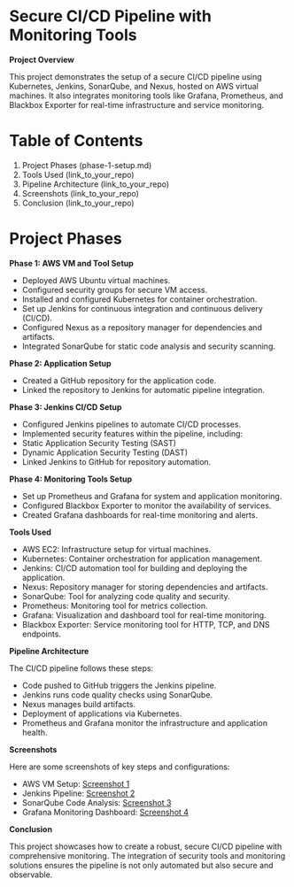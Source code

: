 <h1><strong>Secure CI/CD Pipeline with Monitoring Tools</strong></h1>

**Project Overview**

This project demonstrates the setup of a secure CI/CD pipeline using Kubernetes, Jenkins, SonarQube, and Nexus, hosted on AWS virtual machines. It also integrates monitoring tools like Grafana, Prometheus, and Blackbox Exporter for real-time infrastructure and service monitoring.

<h1><strong>Table of Contents</strong></h1>

1. Project Phases (phase-1-setup.md)
2. Tools Used (link_to_your_repo)
3. Pipeline Architecture (link_to_your_repo)
4. Screenshots (link_to_your_repo)
5. Conclusion (link_to_your_repo)

<h1><strong>Project Phases</strong></h1>

**Phase 1: AWS VM and Tool Setup**
* Deployed AWS Ubuntu virtual machines.
* Configured security groups for secure VM access.
* Installed and configured Kubernetes for container orchestration.
* Set up Jenkins for continuous integration and continuous delivery (CI/CD).
* Configured Nexus as a repository manager for dependencies and artifacts.
* Integrated SonarQube for static code analysis and security scanning.

**Phase 2: Application Setup**
* Created a GitHub repository for the application code.
* Linked the repository to Jenkins for automatic pipeline integration.

**Phase 3: Jenkins CI/CD Setup**
* Configured Jenkins pipelines to automate CI/CD processes.
* Implemented security features within the pipeline, including:
* Static Application Security Testing (SAST)
* Dynamic Application Security Testing (DAST)
* Linked Jenkins to GitHub for repository automation.

**Phase 4: Monitoring Tools Setup**
* Set up Prometheus and Grafana for system and application monitoring.
* Configured Blackbox Exporter to monitor the availability of services.
* Created Grafana dashboards for real-time monitoring and alerts.

**Tools Used**
* AWS EC2: Infrastructure setup for virtual machines.
* Kubernetes: Container orchestration for application management.
* Jenkins: CI/CD automation tool for building and deploying the application.
* Nexus: Repository manager for storing dependencies and artifacts.
* SonarQube: Tool for analyzing code quality and security.
* Prometheus: Monitoring tool for metrics collection.
* Grafana: Visualization and dashboard tool for real-time monitoring.
* Blackbox Exporter: Service monitoring tool for HTTP, TCP, and DNS endpoints.

**Pipeline Architecture**

The CI/CD pipeline follows these steps:

* Code pushed to GitHub triggers the Jenkins pipeline.
* Jenkins runs code quality checks using SonarQube.
* Nexus manages build artifacts.
* Deployment of applications via Kubernetes.
* Prometheus and Grafana monitor the infrastructure and application health.

**Screenshots**

Here are some screenshots of key steps and configurations:

* AWS VM Setup: [Screenshot 1](link_to_screenshot1.png)
* Jenkins Pipeline: [Screenshot 2](link_to_screenshot2.png)
* SonarQube Code Analysis: [Screenshot 3](link_to_screenshot3.png)
* Grafana Monitoring Dashboard: [Screenshot 4](link_to_screenshot4.png)

**Conclusion**

This project showcases how to create a robust, secure CI/CD pipeline with comprehensive monitoring. The integration of security tools and monitoring solutions ensures the pipeline is not only automated but also secure and observable.
